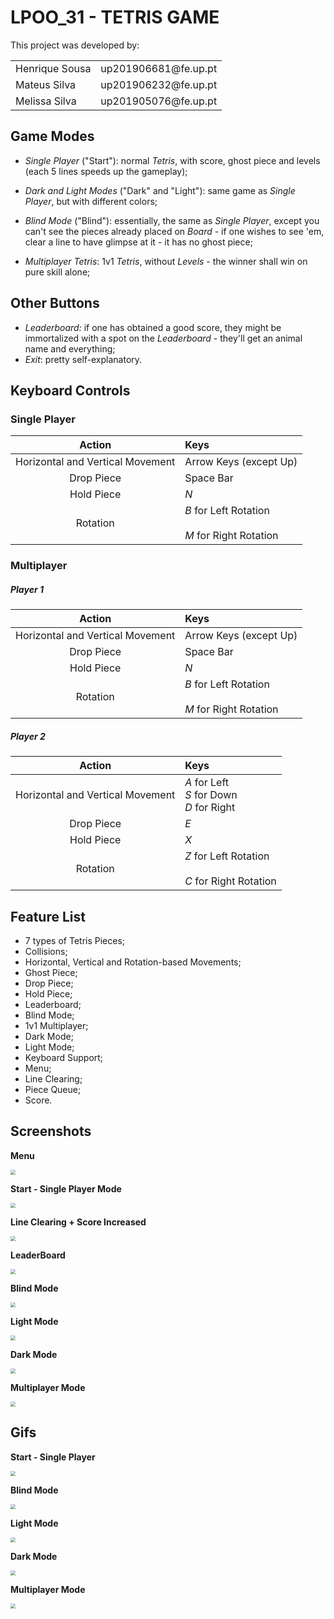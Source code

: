 # **LPOO_31 -  TETRIS GAME**

This project was developed by:

<table>
<tr>
<td>
Henrique Sousa
</td>
<td>up201906681@fe.up.pt
</td>
</tr>
<tr>
<td>
Mateus Silva
</td>
<td>
up201906232@fe.up.pt
</td>
</tr>
<tr>
<td>
Melissa Silva 
</td>
<td>
up201905076@fe.up.pt
</td>
</tr>
</table>

## **Game Modes**

- *Single Player* ("Start"): normal *Tetris*, with score, ghost piece and levels (each 5 lines speeds up the gameplay);

- *Dark and Light Modes* ("Dark" and "Light"): same game as *Single Player*, but with different colors;
- *Blind Mode* ("Blind"): essentially, the same as *Single Player*, except you can't see the pieces already placed on *Board* - if one wishes to see 'em, clear a line to have glimpse at it - it has no ghost piece;
- *Multiplayer Tetris*: 1v1 *Tetris*, without *Levels* - the winner shall win on pure skill alone;

## **Other Buttons**

- *Leaderboard:* if one has obtained a good score, they might be immortalized with a spot on the *Leaderboard* - they'll get an animal name and everything;
- *Exit*: pretty self-explanatory.

## **Keyboard Controls**

### **Single Player**

|              Action              | Keys                                                    |
| :------------------------------: | :------------------------------------------------------ |
| Horizontal and Vertical Movement | Arrow Keys (except Up)                                  |
|            Drop Piece            | Space Bar                                               |
|            Hold Piece            | *N*                                                     |
|             Rotation             | *B* for Left Rotation<br /><br />*M* for Right Rotation |

### **Multiplayer**

##### Player 1

|              Action              | Keys                                                    |
| :------------------------------: | :------------------------------------------------------ |
| Horizontal and Vertical Movement | Arrow Keys (except Up)                                  |
|            Drop Piece            | Space Bar                                               |
|            Hold Piece            | *N*                                                     |
|             Rotation             | *B* for Left Rotation<br /><br />*M* for Right Rotation |

##### **Player 2**

|              Action              | Keys                                                    |
| :------------------------------: | :------------------------------------------------------ |
| Horizontal and Vertical Movement | *A* for Left<br />*S* for Down<br />*D* for Right       |
|            Drop Piece            | *E*                                                     |
|            Hold Piece            | *X*                                                     |
|             Rotation             | *Z* for Left Rotation<br /><br />*C* for Right Rotation |

## Feature List

- 7 types of Tetris Pieces;
- Collisions;
- Horizontal, Vertical and Rotation-based Movements;
- Ghost Piece;
- Drop Piece;
- Hold Piece;
- Leaderboard;
- Blind Mode;
- 1v1 Multiplayer;
- Dark Mode;
- Light Mode;
- Keyboard Support;
- Menu;
- Line Clearing;
- Piece Queue;
- Score.

## **Screenshots**

**Menu**

<img src="docs/pictures/Menu.png" style="zoom:50%;" />

**Start - Single Player Mode**

<img src="docs/pictures/Single Player.png" style="zoom:50%;" />

**Line Clearing + Score Increased**

<img src="docs/pictures/Score up.png" style="zoom:50%;" />

**LeaderBoard** 

<img src="docs/pictures/LeaderBoard.png" style="zoom:50%;" />

**Blind Mode**

<img src="docs/pictures/Blind.png" style="zoom:50%;" />

**Light Mode**

<img src="docs/pictures/Light.png" style="zoom:50%;" />

**Dark Mode**

<img src="docs/pictures/Dark.png" style="zoom:50%;" />

**Multiplayer Mode**

<img src="docs/pictures/Multiplayer.png" style="zoom:50%;" />


## **Gifs**


**Start - Single Player** 

<img src="docs/pictures/single player.gif" style="zoom:50%;" />

**Blind Mode**

<img src="docs/pictures/blind mode.gif" style="zoom:50%;" />

**Light Mode**

<img src="docs/pictures/light mode.gif" style="zoom:50%;" />

**Dark Mode**

<img src="docs/pictures/dark mode.gif" style="zoom:50%;" />

**Multiplayer Mode**

<img src="docs/pictures/multiplayer.gif" style="zoom:50%;" />

